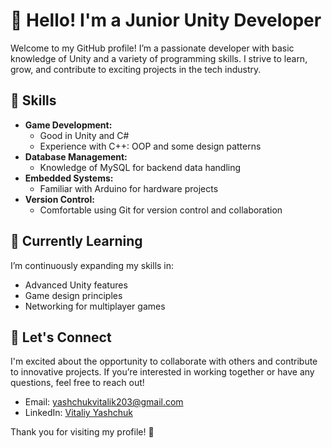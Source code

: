 # 👋 Hello! I'm a Junior Unity Developer

Welcome to my GitHub profile! I’m a passionate developer with basic knowledge of Unity and a variety of programming skills. I strive to learn, grow, and contribute to exciting projects in the tech industry.

## 🚀 Skills

- **Game Development:**
  - Good in Unity and C#
  - Experience with C++: OOP and some design patterns
- **Database Management:**
  - Knowledge of MySQL for backend data handling
- **Embedded Systems:**
  - Familiar with Arduino for hardware projects
- **Version Control:**
  - Comfortable using Git for version control and collaboration

## 🌱 Currently Learning

I’m continuously expanding my skills in:

- Advanced Unity features
- Game design principles
- Networking for multiplayer games

## 🤝 Let's Connect

I'm excited about the opportunity to collaborate with others and contribute to innovative projects. If you’re interested in working together or have any questions, feel free to reach out!

- Email: [yashchukvitalik203@gmail.com](mailto:yashchukvitalik203@gmail.com)
- LinkedIn: [Vitaliy Yashchuk]([https://www.linkedin.com/in/vitalik-yashchuk-45a403143/](https://www.linkedin.com/in/vitalii-yashchuk-45a403143/))

Thank you for visiting my profile! 🚀
